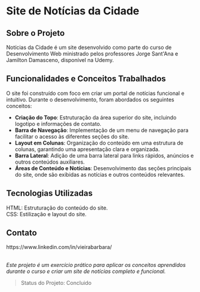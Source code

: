 <h1>Site de Notícias da Cidade</h1>

<h2>Sobre o Projeto</h2>
Notícias da Cidade é um site desenvolvido como parte do curso de Desenvolvimento Web ministrado pelos professores Jorge Sant'Ana e Jamilton Damasceno, disponível na Udemy.

<h2>Funcionalidades e Conceitos Trabalhados</h2>
O site foi construído com foco em criar um portal de notícias funcional e intuitivo. Durante o desenvolvimento, foram abordados os seguintes conceitos:

- <strong>Criação do Topo</strong>: Estruturação da área superior do site, incluindo logotipo e informações de contato.
- <strong>Barra de Navegação</strong>: Implementação de um menu de navegação para facilitar o acesso às diferentes seções do site.
- <strong>Layout em Colunas</strong>: Organização do conteúdo em uma estrutura de colunas, garantindo uma apresentação clara e organizada.
- <strong>Barra Lateral</strong>: Adição de uma barra lateral para links rápidos, anúncios e outros conteúdos auxiliares.
- <strong>Áreas de Conteúdo e Notícias</strong>: Desenvolvimento das seções principais do site, onde são exibidas as notícias e outros conteúdos relevantes.

<h2> Tecnologias Utilizadas</h2>
HTML: Estruturação do conteúdo do site.<br>
CSS: Estilização e layout do site.

<h2>Contato </h2>
https://www.linkedin.com/in/vieirabarbara/ <br><br>

<i>Este projeto é um exercício prático para aplicar os conceitos aprendidos durante o curso e criar um site de notícias completo e funcional.</i>

> Status do Projeto: Concluido